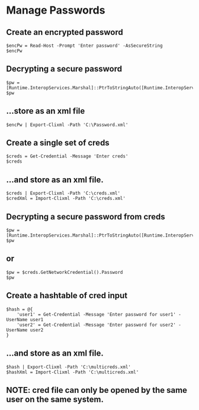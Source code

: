# Manage Passwords
## Create an encrypted password
```
$encPw = Read-Host -Prompt 'Enter password' -AsSecureString
$encPw
```
## Decrypting a secure password
```
$pw = [Runtime.InteropServices.Marshal]::PtrToStringAuto([Runtime.InteropServices.Marshal]::SecureStringToBSTR($encPw))
$pw
```
## ...store as an xml file
```
$encPw | Export-Clixml -Path 'C:\Password.xml'
```

## Create a single set of creds
```
$creds = Get-Credential -Message 'Enter creds'
$creds
```
## ...and store as an xml file.
```
$creds | Export-Clixml -Path 'C:\creds.xml'
$credXml = Import-Clixml -Path 'C:\creds.xml'
```
## Decrypting a secure password from creds
```
$pw = [Runtime.InteropServices.Marshal]::PtrToStringAuto([Runtime.InteropServices.Marshal]::SecureStringToBSTR($creds.Password))
$pw
```
## or
```
$pw = $creds.GetNetworkCredential().Password
$pw
```
## Create a hashtable of cred input
```
$hash = @{
    'user1' = Get-Credential -Message 'Enter password for user1' -UserName user1
    'user2' = Get-Credential -Message 'Enter password for user2' -UserName user2
}
```
## ...and store as an xml file.
```
$hash | Export-Clixml -Path 'C:\multicreds.xml'
$hashXml = Import-Clixml -Path 'C:\multicreds.xml'
```
## NOTE: cred file can only be opened by the same user on the same system.
